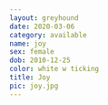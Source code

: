 ```yaml
---
layout: greyhound
date: 2020-03-06
category: available
name: joy
sex: female
dob: 2010-12-25
color: white w ticking
title: Joy
pic: joy.jpg
---
```


